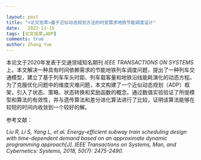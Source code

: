 ```yaml
---

layout: post
title: "<论文拾萃>基于近似动态规划方法的时变需求地铁节能调度设计"
date:   2022-11-15
tags: [论文拾萃,ADP]
comments: true
author: Zhang Yue
---
```


本论文于2020年发表于交通领域知名期刊 *IEEE TRANSACTIONS ON SYSTEMS* 上。本文解决一种具有时间依赖需求的节能地铁列车调度问题，提出了一种列车交通模型，建立了基于列车车头时距、列车载客量和地铁沿线能耗演化的动态方程。为了克服优化问题中的维度灾难问题，本文构建了一个近似动态规划（ADP）框架，引入了状态、策略、状态转换和奖励函数的概念。通过数值实验验证了所提模型和算法的有效性，并与遗传算法和差分进化算法进行了比较，证明该算法能够在较短的时间内收敛到一个较好的解。





参考文献：

*Liu R, Li S, Yang L, et al. Energy-efficient subway train scheduling design with time-dependent demand based on an approximate dynamic programming approach[J]. IEEE Transactions on Systems, Man, and Cybernetics: Systems, 2018, 50(7): 2475-2490.*